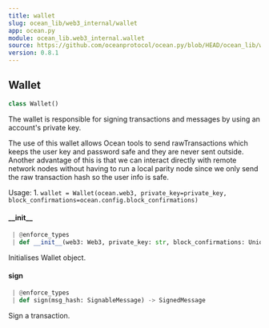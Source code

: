 ```yaml
---
title: wallet
slug: ocean_lib/web3_internal/wallet
app: ocean.py
module: ocean_lib.web3_internal.wallet
source: https://github.com/oceanprotocol/ocean.py/blob/HEAD/ocean_lib/web3_internal/wallet.py
version: 0.8.1
---
```

## Wallet

```python
class Wallet()
```

The wallet is responsible for signing transactions and messages by using an account's
private key.

The use of this wallet allows Ocean tools to send rawTransactions which keeps the user
key and password safe and they are never sent outside. Another advantage of this is that
we can interact directly with remote network nodes without having to run a local parity
node since we only send the raw transaction hash so the user info is safe.

Usage:
    1. `wallet = Wallet(ocean.web3, private_key=private_key, block_confirmations=ocean.config.block_confirmations)`

#### \_\_init\_\_

```python
 | @enforce_types
 | def __init__(web3: Web3, private_key: str, block_confirmations: Union[Integer, int]) -> None
```

Initialises Wallet object.

#### sign

```python
 | @enforce_types
 | def sign(msg_hash: SignableMessage) -> SignedMessage
```

Sign a transaction.

